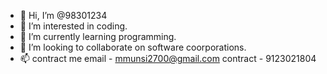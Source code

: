- 👋 Hi, I’m @98301234
- 👀 I’m interested in coding.
- 🌱 I’m currently learning programming.
- 💞️ I’m looking to collaborate on software coorporations.
- 📫 contract me 
email - mmunsi2700@gmail.com
contract - 9123021804

<!---
98301234/98301234 is a ✨ special ✨ repository because its `README.md` (this file) appears on your GitHub profile.
You can click the Preview link to take a look at your changes.
--->
